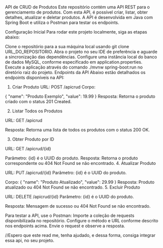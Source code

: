 API de CRUD de Produtos
Este repositório contém uma API REST para o gerenciamento de produtos. Com esta API, é possível criar, listar, obter detalhes, atualizar e deletar produtos. A API é desenvolvida em Java com Spring Boot e utiliza o Postman para testar os endpoints.

Configuração Inicial
Para rodar este projeto localmente, siga as etapas abaixo:

Clone o repositório para a sua máquina local usando git clone URL_DO_REPOSITORIO.
Abra o projeto no seu IDE de preferência e aguarde a sincronização das dependências.
Configure uma instância local do banco de dados MySQL, conforme especificado em application.properties.
Execute a aplicação através do comando ./mvnw spring-boot:run no diretório raiz do projeto.
Endpoints da API
Abaixo estão detalhados os endpoints disponíveis na API:

1. Criar Produto
URL: POST /apicrud
Corpo:

{
  "name": "Produto Exemplo",
  "value": 19.99
}
Resposta: Retorna o produto criado com o status 201 Created.

2. Listar Todos os Produtos

URL: GET /apicrud

Resposta: Retorna uma lista de todos os produtos com o status 200 OK.

3. Obter Produto por ID
 
URL: GET /apicrud/{id}

Parâmetro: {id} é o UUID do produto.
Resposta: Retorna o produto correspondente ou 404 Not Found se não encontrado.
4. Atualizar Produto

URL: PUT /apicrud/{id}
Parâmetro: {id} é o UUID do produto.

Corpo:
{
  "name": "Produto Atualizado",
  "value": 29.99
}
Resposta: Produto atualizado ou 404 Not Found se não encontrado.
5. Excluir Produto

URL: DELETE /apicrud/{id}
Parâmetro: {id} é o UUID do produto.

Resposta: Mensagem de sucesso ou 404 Not Found se não encontrado.


Para testar a API, use o Postman:
Importe a coleção de requests disponibilizada no repositório.
Configure o método e URL conforme descrito nos endpoints acima.
Envie o request e observe a resposta.

//Espero que este read me, tenha ajudado, e dessa forma, consiga integrar essa api, no seu projeto.
